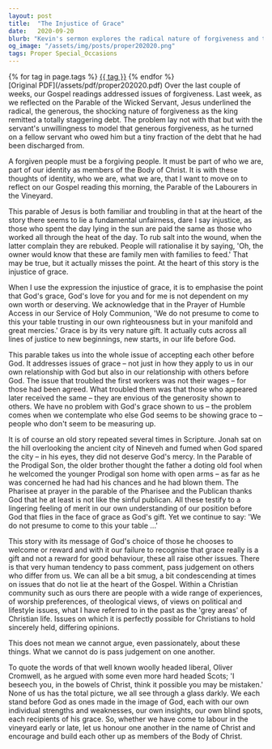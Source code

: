 ```yaml
---
layout: post
title:  "The Injustice of Grace"
date:   2020-09-20
blurb: "Kevin's sermon explores the radical nature of forgiveness and the concept of grace as an unearned gift from God. Reflecting on the Parable of the Labourers in the Vineyard, he challenges the idea of merit and the human tendency to judge others. The core message is that grace is not a reward for good behavior but a divine gift, and as a community, we should honor and build each other up without passing judgment."
og_image: "/assets/img/posts/proper202020.png"
tags: Proper Special_Occasions
---    
```

<div class="tag-pills">
    {% for tag in page.tags %}
    <a href="{{ site.baseurl }}/tag/{{ tag | slugify }}" class="tag-pill">{{ tag }}</a>
    {% endfor %}
</div>
[Original PDF](/assets/pdf/proper202020.pdf)
Over the last couple of weeks, our Gospel readings addressed issues of forgiveness. Last week, as we reflected on the Parable of the Wicked Servant, Jesus underlined the radical, the generous, the shocking nature of forgiveness as the king remitted a totally staggering debt. The problem lay not with that but with the servant's unwillingness to model that generous forgiveness, as he turned on a fellow servant who owed him but a tiny fraction of the debt that he had been discharged from.

A forgiven people must be a forgiving people. It must be part of who we are, part of our identity as members of the Body of Christ. It is with these thoughts of identity, who we are, what we are, that I want to move on to reflect on our Gospel reading this morning, the Parable of the Labourers in the Vineyard.

This parable of Jesus is both familiar and troubling in that at the heart of the story there seems to lie a fundamental unfairness, dare I say injustice, as those who spent the day lying in the sun are paid the same as those who worked all through the heat of the day. To rub salt into the wound, when the latter complain they are rebuked. People will rationalise it by saying, 'Oh, the owner would know that these are family men with families to feed.' That may be true, but it actually misses the point. At the heart of this story is the injustice of grace.

When I use the expression the injustice of grace, it is to emphasise the point that God's grace, God's love for you and for me is not dependent on my own worth or deserving. We acknowledge that in the Prayer of Humble Access in our Service of Holy Communion, 'We do not presume to come to this your table trusting in our own righteousness but in your manifold and great mercies.' Grace is by its very nature gift. It actually cuts across all lines of justice to new beginnings, new starts, in our life before God.

This parable takes us into the whole issue of accepting each other before God. It addresses issues of grace – not just in how they apply to us in our own relationship with God but also in our relationship with others before God. The issue that troubled the first workers was not their wages – for those had been agreed. What troubled them was that those who appeared later received the same – they are envious of the generosity shown to others. We have no problem with God's grace shown to us – the problem comes when we contemplate who else God seems to be showing grace to – people who don't seem to be measuring up.

It is of course an old story repeated several times in Scripture. Jonah sat on the hill overlooking the ancient city of Nineveh and fumed when God spared the city – in his eyes, they did not deserve God's mercy. In the Parable of the Prodigal Son, the older brother thought the father a doting old fool when he welcomed the younger Prodigal son home with open arms – as far as he was concerned he had had his chances and he had blown them. The Pharisee at prayer in the parable of the Pharisee and the Publican thanks God that he at least is not like the sinful publican. All these testify to a lingering feeling of merit in our own understanding of our position before God that flies in the face of grace as God's gift. Yet we continue to say: 'We do not presume to come to this your table ...'

This story with its message of God's choice of those he chooses to welcome or reward and with it our failure to recognise that grace really is a gift and not a reward for good behaviour, these all raise other issues. There is that very human tendency to pass comment, pass judgement on others who differ from us. We can all be a bit smug, a bit condescending at times on issues that do not lie at the heart of the Gospel. Within a Christian community such as ours there are people with a wide range of experiences, of worship preferences, of theological views, of views on political and lifestyle issues, what I have referred to in the past as the 'grey areas' of Christian life. Issues on which it is perfectly possible for Christians to hold sincerely held, differing opinions.

This does not mean we cannot argue, even passionately, about these things. What we cannot do is pass judgement on one another.

To quote the words of that well known woolly headed liberal, Oliver Cromwell, as he argued with some even more hard headed Scots; 'I beseech you, in the bowels of Christ, think it possible you may be mistaken.' None of us has the total picture, we all see through a glass darkly. We each stand before God as ones made in the image of God, each with our own individual strengths and weaknesses, our own insights, our own blind spots, each recipients of his grace. So, whether we have come to labour in the vineyard early or late, let us honour one another in the name of Christ and encourage and build each other up as members of the Body of Christ.
